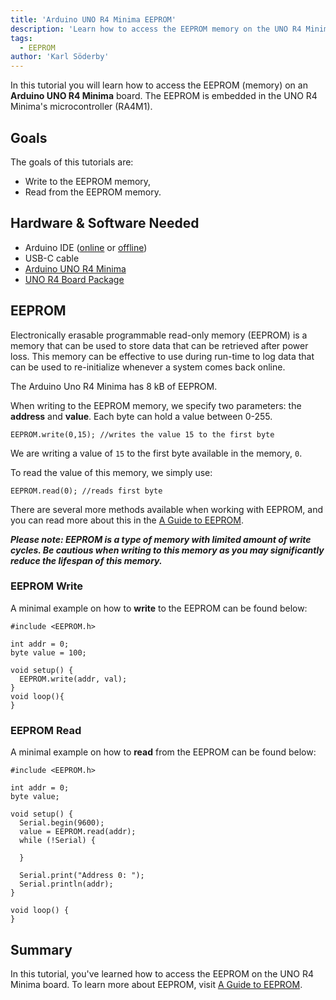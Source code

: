 ```yaml
---
title: 'Arduino UNO R4 Minima EEPROM'
description: 'Learn how to access the EEPROM memory on the UNO R4 Minima.'
tags:
  - EEPROM
author: 'Karl Söderby'
---
```


In this tutorial you will learn how to access the EEPROM (memory) on an **Arduino UNO R4 Minima** board. The EEPROM is embedded in the UNO R4 Minima's microcontroller (RA4M1).

## Goals

The goals of this tutorials are:

- Write to the EEPROM memory,
- Read from the EEPROM memory.

## Hardware & Software Needed

- Arduino IDE ([online](https://create.arduino.cc/) or [offline](https://www.arduino.cc/en/main/software)) 
- USB-C cable 
- [Arduino UNO R4 Minima](/hardware/uno-r4-minima)
- [UNO R4 Board Package](/tutorials/uno-r4-minima/minima-getting-started)

## EEPROM

Electronically erasable programmable read-only memory (EEPROM) is a memory that can be used to store data that can be retrieved after power loss. This memory can be effective to use during run-time to log data that can be used to re-initialize whenever a system comes back online.

The Arduino Uno R4 Minima has 8 kB of EEPROM.

When writing to the EEPROM memory, we specify two parameters: the **address** and **value**. Each byte can hold a value between 0-255.

```arduino
EEPROM.write(0,15); //writes the value 15 to the first byte
```

We are writing a value of `15` to the first byte available in the memory, `0`.

To read the value of this memory, we simply use:

```arduino
EEPROM.read(0); //reads first byte
```

There are several more methods available when working with EEPROM, and you can read more about this in the [A Guide to EEPROM](https://docs.arduino.cc/learn/programming/eeprom-guide).

***Please note: EEPROM is a type of memory with limited amount of write cycles. Be cautious when writing to this memory as you may significantly reduce the lifespan of this memory.***

### EEPROM Write 

A minimal example on how to **write** to the EEPROM can be found below:

```arduino
#include <EEPROM.h>

int addr = 0;
byte value = 100; 

void setup() {
  EEPROM.write(addr, val);
}
void loop(){ 
}
```

### EEPROM Read

A minimal example on how to **read** from the EEPROM can be found below:

```arduino
#include <EEPROM.h>

int addr = 0;
byte value;

void setup() {
  Serial.begin(9600);
  value = EEPROM.read(addr);
  while (!Serial) {
    
  }

  Serial.print("Address 0: ");
  Serial.println(addr);
}

void loop() {
}
```

## Summary

In this tutorial, you've learned how to access the EEPROM on the UNO R4 Minima board. To learn more about EEPROM, visit [A Guide to EEPROM](https://docs.arduino.cc/learn/programming/eeprom-guide).
